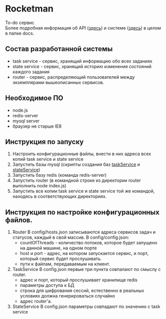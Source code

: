 # Rocketman
To-do сервис </br>
Более подробная информация об API ([здесь](docs/API%20documentation.md)) и системе ([здесь](docs/Description.md)) в целом в папке docs.

## Состав разработанной системы
+ task service - сервис, хранящий информацию обо всех заданиях
+ state service - сервис, хранящий историю изменения состояний каждого задания
+ router - сервис, распределяющий пользователей между экземплярами вышеописанных сервисов.

## Необходимое ПО
+ node.js
+ redis-server
+ mysql server
+ браузер не старше IE8

## Инструкция по запуску
1. Настроить конфигурационные файлы, внести в них адреса всех копий task service и state service
2. Запустить базы mysql (скрипты создания баз [taskService](docs/DB%20scripts/task.sql) и [stateService](docs/DB%20scripts/task.sql))
3. Запустить базу redis (команда redis-server)
4. Запустить router (в командной строке из директории router выполнить node index.js)
5. Запустить все копии task service и state service той же командой, находясь в соответствующих директориях.

## Инструкция по настройке конфигурационных файлов.
1. Router
   В config/hosts.json записываются адреса сервисов задач и статусов, каждый в свой массив.
   В config/config.json:
   + countOfThreads - количество потоков, которое будет запущено на данной машине, на одном порте
   + host и port - адрес, на котором запускается сервис, и порт, который сервис будет прослушивать.
   + пути к файлам, передаваемым на клиент.
2. TaskService
   В config.json первые три пункта совпалают по смыслу с router.
   + адрес и порт, который прослушивает хранилище redis
   + параметры доступа к БД
   + строка для шифрования сессий, естественно в реальных условиях должна генерироваться случайно 
   + адрес router'а.
3. StateService
   В config.json параметры совпадают по значению с task service
